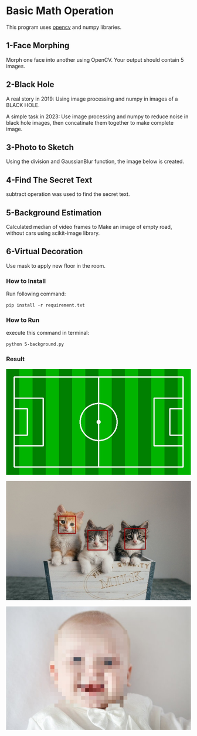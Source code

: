 # Basic Math Operation
This program uses [opencv](https://github.com/opencv/opencv) and numpy libraries.

## 1-Face Morphing
Morph one face into another using OpenCV. Your output should contain 5 images.

## 2-Black Hole
A real story in 2019:
Using image processing and numpy in images of a BLACK HOLE.

A simple task in 2023:
Use image processing and numpy to reduce noise in black hole images, then concatinate them together to make complete image.

## 3-Photo to Sketch
Using the division and GaussianBlur function, the image below is created.

## 4-Find The Secret Text
subtract operation was used to find the secret text.

## 5-Background Estimation
Calculated median of video frames to Make an image of empty road, without cars using scikit-image library.

## 6-Virtual Decoration
Use mask to apply new floor in the room.

### How to Install
Run following command:
```
pip install -r requirement.txt
```

### How to Run
execute this command in terminal:
```
python 5-background.py
```

### Result
![output](https://raw.githubusercontent.com/Farokhlagha/PyImageProcessing/main/PyIP28_FaceDetection/output/Football_pitch.jpg)

![](https://raw.githubusercontent.com/Farokhlagha/PyImageProcessing/main/PyIP28_FaceDetection/output/cat_detection.jpg)

![](https://raw.githubusercontent.com/Farokhlagha/PyImageProcessing/main/PyIP28_FaceDetection/output/checkered_face.jpg)